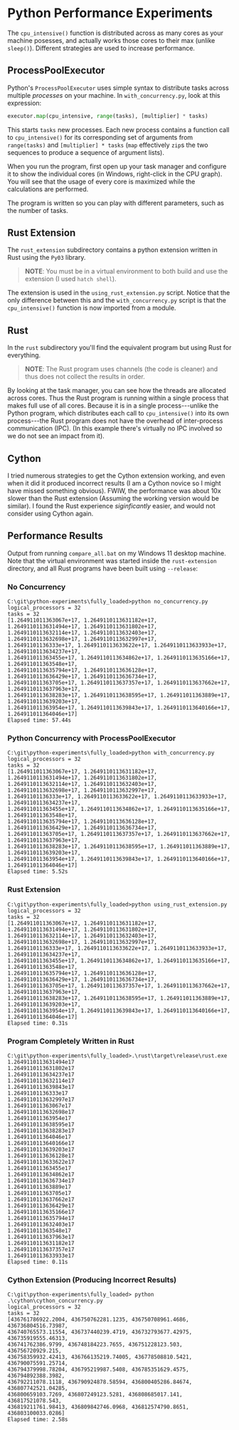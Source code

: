 # Python Performance Experiments

The `cpu_intensive()` function is distributed across as many cores as your machine posesses, and actually works
those cores to their max (unlike `sleep()`). Different strategies are used to increase performance.

## ProcessPoolExecutor

Python's `ProcessPoolExecutor` uses simple syntax to distribute tasks across multiple *processes* on your machine.
In `with_concurrency.py`, look at this expression:
```python
executor.map(cpu_intensive, range(tasks), [multiplier] * tasks)
```
This starts `tasks` new processes. 
Each new process contains a function call to `cpu_intensive()` for its corresponding set of arguments from `range(tasks)` and `[multiplier] * tasks`
(`map` effectively `zip`s the two sequences to produce a sequence of argument lists).

When you run the program, first open up your task manager and configure it to show the individual cores (in Windows, right-click in the CPU graph).
You will see that the usage of every core is maximized while the calculations are performed.

The program is written so you can play with different parameters, such as the number of tasks.

## Rust Extension

The `rust_extension` subdirectory contains a python extension written in Rust using the `Py03` library. 

> **NOTE**: You must be in a virtual environment to both build and use the extension (I used `hatch shell`).

The extension is used in the `using_rust_extension.py` script. 
Notice that the only difference between this and the `with_concurrency.py` script is that the `cpu_intensive()` function is now imported from a module.

## Rust

In the `rust` subdirectory you'll find the equivalent program but using Rust for everything.

> **NOTE**: The Rust program uses channels (the code is cleaner) and thus does not collect the results in order.

By looking at the task manager, you can see how the threads are allocated across cores. 
Thus the Rust program is running within a single process that makes full use of all cores. 
Because it is in a single process---unlike the Python program, which distributes each call to `cpu_intensive()` into its own process---the Rust program does not have the overhead of inter-process communication (IPC). 
(In this example there's virtually no IPC involved so we do not see an impact from it).

## Cython

I tried numerous strategies to get the Cython extension working, and even when it did it produced incorrect results 
(I am a Cython novice so I might have missed something obvious).
FWIW, the performance was about 10x slower than the Rust extension (Assuming the working version would be similar).
I found the Rust experience *siginficantly* easier, and would not consider using Cython again.

## Performance Results

Output from running `compare_all.bat` on my Windows 11 desktop machine.
Note that the virtual environment was started inside the `rust-extension` directory, and all Rust programs have been built using `--release`:

### No Concurrency

```text
C:\git\python-experiments\fully_loaded>python no_concurrency.py 
logical_processors = 32
tasks = 32
[1.264911011363067e+17, 1.2649110113631182e+17, 1.2649110113631494e+17, 1.2649110113631802e+17, 
1.2649110113632114e+17, 1.2649110113632403e+17, 1.2649110113632698e+17, 1.2649110113632997e+17, 
1.26491101136333e+17, 1.2649110113633622e+17, 1.2649110113633933e+17, 1.2649110113634237e+17, 
1.264911011363455e+17, 1.2649110113634862e+17, 1.2649110113635166e+17, 1.264911011363548e+17, 
1.2649110113635794e+17, 1.2649110113636128e+17, 1.2649110113636429e+17, 1.2649110113636734e+17, 
1.264911011363705e+17, 1.2649110113637357e+17, 1.2649110113637662e+17, 1.2649110113637963e+17, 
1.2649110113638283e+17, 1.2649110113638595e+17, 1.264911011363889e+17, 1.2649110113639203e+17, 
1.264911011363954e+17, 1.2649110113639843e+17, 1.2649110113640166e+17, 1.264911011364046e+17]
Elapsed time: 57.44s
```

### Python Concurrency with ProcessPoolExecutor

```text
C:\git\python-experiments\fully_loaded>python with_concurrency.py 
logical_processors = 32
tasks = 32
[1.264911011363067e+17, 1.2649110113631182e+17, 1.2649110113631494e+17, 1.2649110113631802e+17, 
1.2649110113632114e+17, 1.2649110113632403e+17, 1.2649110113632698e+17, 1.2649110113632997e+17, 
1.26491101136333e+17, 1.2649110113633622e+17, 1.2649110113633933e+17, 1.2649110113634237e+17, 
1.264911011363455e+17, 1.2649110113634862e+17, 1.2649110113635166e+17, 1.264911011363548e+17, 
1.2649110113635794e+17, 1.2649110113636128e+17, 1.2649110113636429e+17, 1.2649110113636734e+17, 
1.264911011363705e+17, 1.2649110113637357e+17, 1.2649110113637662e+17, 1.2649110113637963e+17, 
1.2649110113638283e+17, 1.2649110113638595e+17, 1.264911011363889e+17, 1.2649110113639203e+17, 
1.264911011363954e+17, 1.2649110113639843e+17, 1.2649110113640166e+17, 1.264911011364046e+17]
Elapsed time: 5.52s
```

### Rust Extension

```text
C:\git\python-experiments\fully_loaded>python using_rust_extension.py 
logical_processors = 32
tasks = 32
[1.264911011363067e+17, 1.2649110113631182e+17, 1.2649110113631494e+17, 1.2649110113631802e+17, 
1.2649110113632114e+17, 1.2649110113632403e+17, 1.2649110113632698e+17, 1.2649110113632997e+17, 
1.26491101136333e+17, 1.2649110113633622e+17, 1.2649110113633933e+17, 1.2649110113634237e+17, 
1.264911011363455e+17, 1.2649110113634862e+17, 1.2649110113635166e+17, 1.264911011363548e+17, 
1.2649110113635794e+17, 1.2649110113636128e+17, 1.2649110113636429e+17, 1.2649110113636734e+17, 
1.264911011363705e+17, 1.2649110113637357e+17, 1.2649110113637662e+17, 1.2649110113637963e+17, 
1.2649110113638283e+17, 1.2649110113638595e+17, 1.264911011363889e+17, 1.2649110113639203e+17, 
1.264911011363954e+17, 1.2649110113639843e+17, 1.2649110113640166e+17, 1.264911011364046e+17]
Elapsed time: 0.31s
```

### Program Completely Written in Rust

```text
C:\git\python-experiments\fully_loaded>.\rust\target\release\rust.exe
1.2649110113631494e17
1.2649110113631802e17
1.2649110113634237e17
1.2649110113632114e17
1.2649110113639843e17
1.26491101136333e17
1.2649110113632997e17
1.264911011363067e17
1.2649110113632698e17
1.264911011363954e17
1.2649110113638595e17
1.2649110113638283e17
1.264911011364046e17
1.2649110113640166e17
1.2649110113639203e17
1.2649110113636128e17
1.2649110113633622e17
1.264911011363455e17
1.2649110113634862e17
1.2649110113636734e17
1.264911011363889e17
1.264911011363705e17
1.2649110113637662e17
1.2649110113636429e17
1.2649110113635166e17
1.2649110113635794e17
1.2649110113632403e17
1.264911011363548e17
1.2649110113637963e17
1.2649110113631182e17
1.2649110113637357e17
1.2649110113633933e17
Elapsed time: 0.11s
```

### Cython Extension (Producing Incorrect Results)

```text
C:\git\python-experiments\fully_loaded> python .\cython\cython_concurrency.py
logical_processors = 32
tasks = 32
[436761786922.2004, 436750762281.1235, 436750708961.4686, 436736804516.73987, 
436740765573.11554, 436737440239.4719, 436732793677.42975, 436735919555.46313, 
436741762386.9799, 436748184223.7655, 436751228123.503, 436756720929.215, 
436758359932.42413, 436766135219.74005, 436778508810.5421, 436790075591.25714, 
436794379998.78204, 436795219987.5408, 436785351629.4575, 436794892388.3982, 
436792211078.1118, 436790924878.58594, 436800405286.84674, 436807742521.04285, 
436800659103.7269, 436807249123.5281, 436808685017.141, 436817521078.543, 
436819211761.98413, 436809842746.0968, 436812574790.8651, 436803100033.0286]
Elapsed time: 2.58s
```
